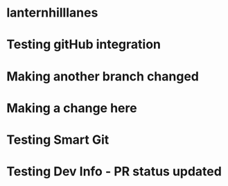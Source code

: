 # lanternhilllanes
# Testing gitHub integration 
# Making another branch changed
# Making a change here
# Testing Smart Git
# Testing Dev Info - PR status updated
